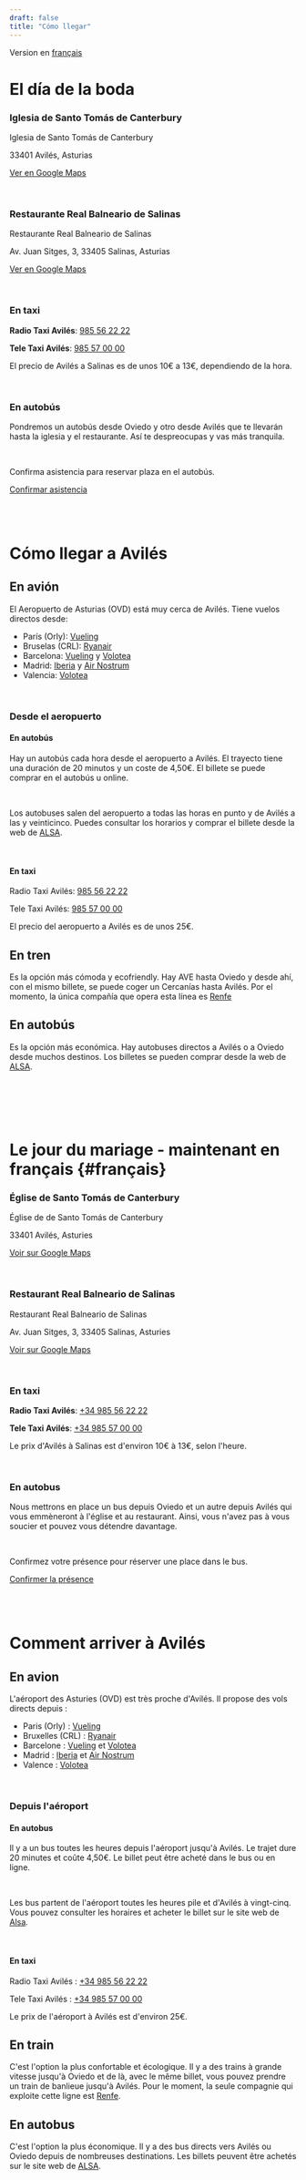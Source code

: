 ```yaml
---
draft: false
title: "Cómo llegar"
---
```


Version en [français](#français)

# El día de la boda

### Iglesia de Santo Tomás de Canterbury

Iglesia de Santo Tomás de Canterbury

33401 Avilés, Asturias

[Ver en Google Maps](https://maps.app.goo.gl/WwUPTQDDjp5mAaxB9)

<br>

### Restaurante Real Balneario de Salinas

Restaurante Real Balneario de Salinas

Av. Juan Sitges, 3, 33405 Salinas, Asturias

[Ver en Google Maps](https://maps.app.goo.gl/jsiKDDf9o5k5hzwa8)

<br>

### En taxi

**Radio Taxi Avilés**: <a href="tel:0034985562222">985 56 22 22</a>

**Tele Taxi Avilés**: <a href="tel:0034985570000">985 57 00 00</a>

El precio de Avilés a Salinas es de unos 10€ a 13€, dependiendo de la hora.

<br>

### En autobús

Pondremos un autobús desde Oviedo y otro desde Avilés que te llevarán hasta la iglesia y el restaurante. Así te despreocupas y vas más tranquila.

<br>

Confirma asistencia para reservar plaza en el autobús.
        <section class="button-container">
            <a href="https://docs.google.com/forms/d/e/1FAIpQLScq2pP8ATJLhpKHwHeiGDF7o2PFuoBEDatHrdL6Gm-oMKghQQ/viewform" target="_blank" class="button">Confirmar asistencia</a>
        </section>

<br>

<br>

# Cómo llegar a Avilés

## En avión

El Aeropuerto de Asturias (OVD) está muy cerca de Avilés. Tiene vuelos directos desde:
- París (Orly): [Vueling](https://www.vueling.com/)
- Bruselas (CRL): [Ryanair](https://www.ryanair.com)
- Barcelona: [Vueling](https://www.vueling.com/) y [Volotea](https://www.volotea.com)
- Madrid: [Iberia](https://www.iberia.com/es/) y [Air Nostrum](http://www.airnostrum.es/)
- Valencia: [Volotea](https://www.volotea.com)

<br>

### Desde el aeropuerto

#### En autobús

Hay un autobús cada hora desde el aeropuerto a Avilés. El trayecto tiene una duración de 20 minutos y un coste de 4,50€. El billete se puede comprar en el autobús u online.

<br>

Los autobuses salen del aeropuerto a todas las horas en punto y de Avilés a las y veinticinco. Puedes consultar los horarios y comprar el billete desde la web de [ALSA](https://www.alsa.es/aeropuertos/asturias).

<br>

#### En taxi

Radio Taxi Avilés: <a href="tel:0034985562222">985 56 22 22</a>

Tele Taxi Avilés: <a href="tel:0034985570000">985 57 00 00</a>

El precio del aeropuerto a Avilés es de unos 25€.


## En tren

Es la opción más cómoda y ecofriendly. Hay AVE hasta Oviedo y desde ahí, con el mismo billete, se puede coger un Cercanías hasta Avilés. Por el momento, la única compañía que opera esta línea es [Renfe](https://www.renfe.com)

## En autobús

Es la opción más económica. Hay autobuses directos a Avilés o a Oviedo desde muchos destinos. Los billetes se pueden comprar desde la web de [ALSA](https://www.alsa.es/).



<br>

<br>

<br>

<br>

# Le jour du mariage - maintenant en français {#français}

### Église de Santo Tomás de Canterbury

Église de de Santo Tomás de Canterbury

33401 Avilés, Asturies

[Voir sur Google Maps](https://maps.app.goo.gl/WwUPTQDDjp5mAaxB9)

<br>

### Restaurant Real Balneario de Salinas

Restaurant Real Balneario de Salinas

Av. Juan Sitges, 3, 33405 Salinas, Asturies

[Voir sur Google Maps](https://maps.app.goo.gl/jsiKDDf9o5k5hzwa8)

<br>

### En taxi

**Radio Taxi Avilés**: <a href="tel:0034985562222">+34 985 56 22 22</a>

**Tele Taxi Avilés**: <a href="tel:0034985570000">+34 985 57 00 00</a>

Le prix d'Avilés à Salinas est d'environ 10€ à 13€, selon l'heure.

<br>

### En autobus

Nous mettrons en place un bus depuis Oviedo et un autre depuis Avilés qui vous emmèneront à l'église et au restaurant. Ainsi, vous n'avez pas à vous soucier et pouvez vous détendre davantage.

<br>

Confirmez votre présence pour réserver une place dans le bus.
        <section class="button-container">
            <a href="https://docs.google.com/forms/d/e/1FAIpQLScq2pP8ATJLhpKHwHeiGDF7o2PFuoBEDatHrdL6Gm-oMKghQQ/viewform" target="_blank" class="button">Confirmer la présence</a>
        </section>

<br>

<br>

# Comment arriver à Avilés

## En avion

L'aéroport des Asturies (OVD) est très proche d'Avilés. Il propose des vols directs depuis :
- Paris (Orly) : [Vueling](https://www.vueling.com/)
- Bruxelles (CRL) : [Ryanair](https://www.ryanair.com)
- Barcelone : [Vueling](https://www.vueling.com/) et [Volotea](https://www.volotea.com)
- Madrid : [Iberia](https://www.iberia.com/es/) et [Air Nostrum](http://www.airnostrum.es/)
- Valence : [Volotea](https://www.volotea.com)

<br>

### Depuis l'aéroport

#### En autobus

Il y a un bus toutes les heures depuis l'aéroport jusqu'à Avilés. Le trajet dure 20 minutes et coûte 4,50€. Le billet peut être acheté dans le bus ou en ligne.

<br>

Les bus partent de l'aéroport toutes les heures pile et d'Avilés à vingt-cinq. Vous pouvez consulter les horaires et acheter le billet sur le site web de [Alsa](https://www.alsa.es/aeropuertos/asturias).

<br>

#### En taxi

Radio Taxi Avilés : <a href="tel:0034985562222">+34 985 56 22 22</a>

Tele Taxi Avilés : <a href="tel:0034985570000">+34 985 57 00 00</a>

Le prix de l'aéroport à Avilés est d'environ 25€.


## En train

C'est l'option la plus confortable et écologique. Il y a des trains à grande vitesse jusqu'à Oviedo et de là, avec le même billet, vous pouvez prendre un train de banlieue jusqu'à Avilés. Pour le moment, la seule compagnie qui exploite cette ligne est [Renfe](https://www.renfe.com).

## En autobus

C'est l'option la plus économique. Il y a des bus directs vers Avilés ou Oviedo depuis de nombreuses destinations. Les billets peuvent être achetés sur le site web de [ALSA](https://www.alsa.es/).
